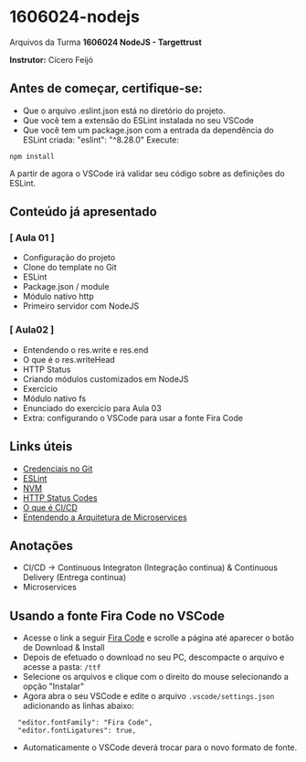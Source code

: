 # 1606024-nodejs
Arquivos da Turma **1606024 NodeJS - Targettrust**

**Instrutor:** Cícero Feijó

## Antes de começar, certifique-se:
- Que o arquivo .eslint.json está no diretório do projeto.
- Que você tem a extensão do ESLint instalada no seu VSCode
- Que você tem um package.json com a entrada da dependência do ESLint criada: "eslint": "^8.28.0"
Execute:
```
npm install
```
A partir de agora o VSCode irá validar seu código sobre as definições do ESLint.


## Conteúdo já apresentado
### [ Aula 01 ]
- Configuração do projeto
- Clone do template no Git
- ESLint
- Package.json / module
- Módulo nativo http
- Primeiro servidor com NodeJS

### [ Aula02 ]
- Entendendo o res.write e res.end
- O que é o res.writeHead
- HTTP Status
- Criando módulos customizados em NodeJS
- Exercício
- Módulo nativo fs
- Enunciado do exercício para Aula 03
- Extra: configurando o VSCode para usar a fonte Fira Code


## Links úteis
- [Credenciais no Git](https://git-scm.com/book/pt-br/v2/Come%C3%A7ando-Configura%C3%A7%C3%A3o-Inicial-do-Git)
- [ESLint](https://eslint.org/)
- [NVM](https://github.com/nvm-sh/nvm)
- [HTTP Status Codes](https://developer.mozilla.org/en-US/docs/Web/HTTP/Status)
- [O que é CI/CD](https://www.redhat.com/pt-br/topics/devops/what-is-ci-cd)
- [Entendendo a Arquitetura de Microservices](https://medium.com/xp-inc/entendendo-a-arquitetura-de-microservices-cdab6b52d6ed)

## Anotações
- CI/CD -> Continuous Integraton (Integração continua) & Continuous Delivery (Entrega continua)
- Microservices

## Usando a fonte Fira Code no VSCode
- Acesse o link a seguir [Fira Code](https://github.com/tonsky/FiraCode) e scrolle a página até aparecer o botão de Download & Install
- Depois de efetuado o download no seu PC, descompacte o arquivo e acesse a pasta: ```/ttf```
- Selecione os arquivos e clique com o direito do mouse selecionando a opção "Instalar"
- Agora abra o seu VSCode e edite o arquivo ```.vscode/settings.json``` adicionando as linhas abaixo:
```
  "editor.fontFamily": "Fira Code",
  "editor.fontLigatures": true,
```
- Automaticamente o VSCode deverá trocar para o novo formato de fonte.

